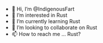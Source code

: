 - 👋 Hi, I’m @IndigenousFart
- 👀 I’m interested in Rust
- 🌱 I’m currently learning Rust
- 💞️ I’m looking to collaborate on Rust
- 📫 How to reach me ... Rust?

<!---
IndigenousFart/IndigenousFart is a ✨ special ✨ repository because its `README.md` (this file) appears on your GitHub profile.
You can click the Preview link to take a look at your changes.
--->
